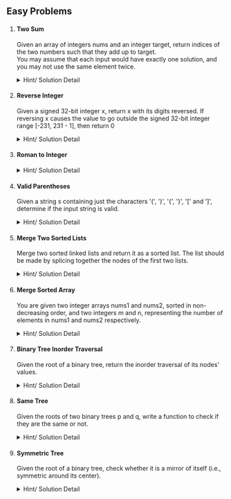 ## Easy Problems

1. #### Two Sum
   Given an array of integers nums and an integer target, return indices of the two numbers such that they add up to target.<br>
   You may assume that each input would have exactly one solution, and you may not use the same element twice.

   <details>
   <summary> Hint/ Solution Detail </summary>

   Hint: Process each, put it in a map with index, check for target-value is present return else empty <br>
   Refer: https://leetcode.com/problems/two-sum <br>
   Solution: [Answer](src/com/algorhythm/easy/list/TwoSum.java)
   </details>

2. #### Reverse Integer
   Given a signed 32-bit integer x, return x with its digits reversed. If reversing x causes the value to go outside the signed 32-bit integer range [-231, 231 - 1], then return 0
 
   <details>
   <summary> Hint/ Solution Detail </summary>

    https://leetcode.com/problems/reverse-integer/ <br>
   [Solution](src/com/algorhythm/easy/number/ReverseInteger.java)
   </details>

3. #### Roman to Integer

   <details>
   <summary> Hint/ Solution Detail </summary>

   https://leetcode.com/problems/roman-to-integer/ <br>
   [Solution](src/com/algorhythm/easy/number/RomanToInteger.java)
   </details>

4. #### Valid Parentheses
   Given a string s containing just the characters '(', ')', '{', '}', '\[' and '\]', determine if the input string is valid.
   
   <details>
   <summary> Hint/ Solution Detail </summary>

   Refer: https://leetcode.com/problems/valid-parentheses/ <br>
   [Solution](src/com/algorhythm/easy/stack/ValidParenthesis.java)
   </details>

5. #### Merge Two Sorted Lists
   Merge two sorted linked lists and return it as a sorted list. The list should be made by splicing together the nodes of the first two lists.
   
   <details>
   <summary> Hint/ Solution Detail </summary>
   
   Refer: https://leetcode.com/problems/merge-two-sorted-lists/ <br>
   Solution: [Answer](src/com/algorhythm/easy/list/MergeTwoSortedLists.java)
   </details>

6. #### Merge Sorted Array
   You are given two integer arrays nums1 and nums2, sorted in non-decreasing order, and two integers m and n, representing the number of elements in nums1 and nums2 respectively.<br>

   <details>
   <summary> Hint/ Solution Detail </summary>

   Refer: https://leetcode.com/problems/merge-sorted-array/ <br>
   [Solution](src/com/algorhythm/easy/list/MergeSortedArray.java)
   </details>

7. #### Binary Tree Inorder Traversal
   Given the root of a binary tree, return the inorder traversal of its nodes' values. <br>

   <details>
   <summary> Hint/ Solution Detail </summary>

   Refer: https://leetcode.com/problems/binary-tree-inorder-traversal/ <br>
   [Solution](src/com/algorhythm/easy/tree/BinaryTreeInorderTraversal.java)
   </details>

8. #### Same Tree
   Given the roots of two binary trees p and q, write a function to check if they are the same or not. <br>

   <details>
   <summary> Hint/ Solution Detail </summary>

   Refer: https://leetcode.com/problems/same-tree/ <br>
   [Solution](src/com/algorhythm/easy/tree/SameTree.java)
   </details>

9. #### Symmetric Tree
   Given the root of a binary tree, check whether it is a mirror of itself (i.e., symmetric around its center). <br>

   <details>
   <summary> Hint/ Solution Detail </summary>

   Refer: https://leetcode.com/problems/symmetric-tree/ <br>
   [Solution](src/com/algorhythm/easy/tree/SymmetricTree.java)
   </details>



   





